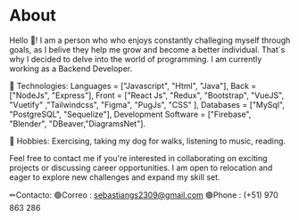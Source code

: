# About
Hello 👋!
I am a person who who enjoys constantly challeging myself through goals, as I belive they help me grow and become a better individual. That´s why I decided to delve into the world of programming. I am currently working as a Backend Developer.

🧠 Technologies: 
Languages = ["Javascript", "Html", "Java"],
Back = ["NodeJs", "Express"], 
Front = ["React Js", "Redux", "Bootstrap", "VueJS", "Vuetify" ,"Tailwindcss", "Figma", "PugJs", "CSS" ], 
Databases = ["MySql", "PostgreSQL", "Sequelize"], 
Development Software = ["Firebase", "Blender", "DBeaver,"DiagramsNet"].

🎲 Hobbies: Exercising, taking my dog for walks, listening to music, reading.

Feel free to contact me if you're interested in collaborating on exciting projects or discussing career opportunities. I am open to relocation and eager to explore new challenges and expand my skill set.

✏Contacto:
🟢Correo : sebastiangs2309@gmail.com
🟢Phone : (+51) 970 863 286

